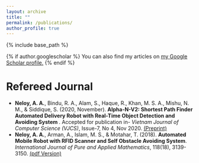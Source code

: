 ```yaml
---
layout: archive
title: ""
permalink: /publications/
author_profile: true
---
```

{% include base_path %}

{% if author.googlescholar %}
  You can also find my articles on <u><a href="{{author.googlescholar}}">my Google Scholar profile</a>.</u>
{% endif %}

Refereed Journal 
======
<p style="text-align:justify;">
<ul>
	<li> <b>Neloy, A. A.</b>, Bindu, R. A., Alam, S., Haque, R., Khan, M. S. A., Mishu, N. M., & Siddique, S. (2020, November). <b>Alpha-N-V2: Shortest Path Finder Automated Delivery Robot with Real-Time Object Detection and Avoiding System </b>. Accepted for publication in- <i>Vietnam Journal of Computer Science (VJCS)</i>, Issue-7, No 4, Nov 2020. <a href="https://arxiv.org/abs/2002.11913" target="_blank">(Preprint)</a></li>
	<li><b>Neloy, A. A.</b>, Arman, A., Islam, M. S., & Motahar, T. (2018). <b>Automated Mobile Robot with RFID Scanner and Self Obstacle Avoiding System</b>. <i>International Journal of Pure and Applied Mathematics</i>, 118(18), 3139-3150. <a href="https://www.researchgate.net/publication/336837294_Automated_Mobile_Robot_with_RFID_Scanner_and_Self_Obstacle_Avoiding_System" target="_blank">(pdf Version)</a></li>
	
</ul>
</p>